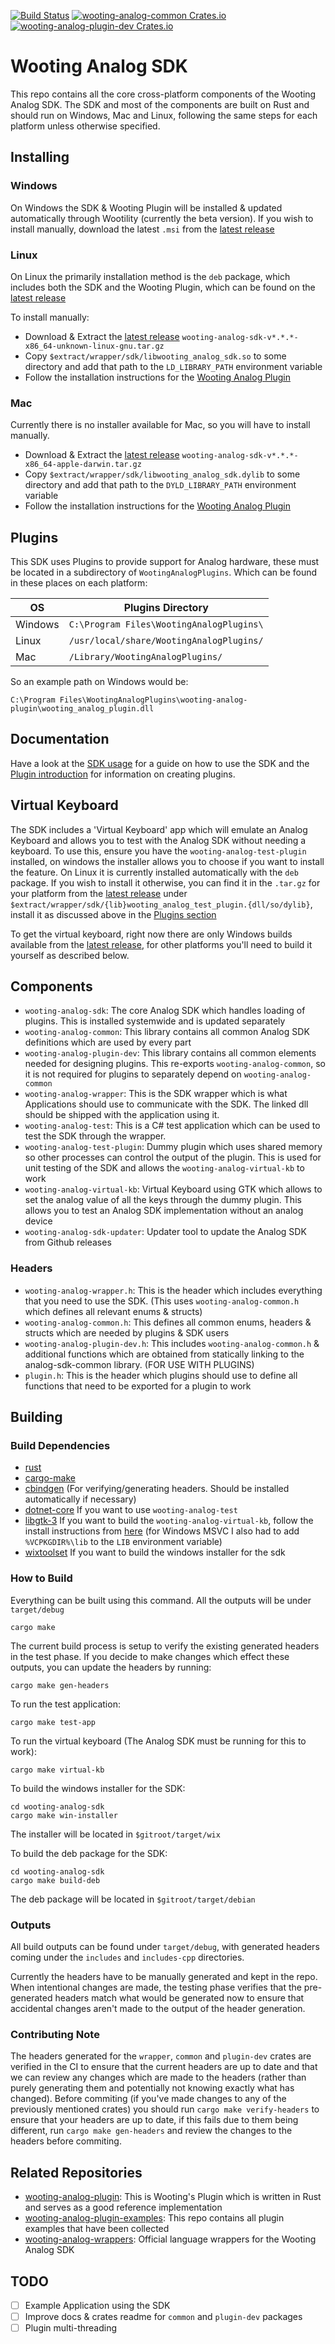 [![Build Status](https://travis-ci.com/WootingKb/wooting-analog-sdk.svg?branch=develop)](https://travis-ci.com/WootingKb/wooting-analog-sdk)
[![wooting-analog-common Crates.io](https://img.shields.io/crates/v/wooting-analog-common?label=crates.io%20wooting-analog-common)](https://crates.io/crates/wooting-analog-common)
[![wooting-analog-plugin-dev Crates.io](https://img.shields.io/crates/v/wooting-analog-plugin-dev?label=crates.io%20wooting-analog-plugin-dev)](https://crates.io/crates/wooting-analog-plugin-dev)

# Wooting Analog SDK

This repo contains all the core cross-platform components of the Wooting Analog SDK. The SDK and most of the components are built on Rust and should run on Windows, Mac and Linux, following the same steps for each platform unless otherwise specified.

## Installing
### Windows
On Windows the SDK & Wooting Plugin will be installed & updated automatically through Wootility (currently the beta version). If you wish to install manually, download the latest `.msi` from the [latest release](https://github.com/WootingKb/wooting-analog-sdk/releases)

### Linux
On Linux the primarily installation method is the `deb` package, which includes both the SDK and the Wooting Plugin, which can be found on the [latest release](https://github.com/WootingKb/wooting-analog-sdk/releases)

To install manually:
* Download & Extract the [latest release](https://github.com/WootingKb/wooting-analog-sdk/releases) `wooting-analog-sdk-v*.*.*-x86_64-unknown-linux-gnu.tar.gz`
* Copy `$extract/wrapper/sdk/libwooting_analog_sdk.so` to some directory and add that path to the `LD_LIBRARY_PATH` environment variable
* Follow the installation instructions for the [Wooting Analog Plugin](https://github.com/WootingKb/wooting-analog-plugin)

### Mac
Currently there is no installer available for Mac, so you will have to install manually.
* Download & Extract the [latest release](https://github.com/WootingKb/wooting-analog-sdk/releases) `wooting-analog-sdk-v*.*.*-x86_64-apple-darwin.tar.gz`
* Copy `$extract/wrapper/sdk/libwooting_analog_sdk.dylib` to some directory and add that path to the `DYLD_LIBRARY_PATH` environment variable
* Follow the installation instructions for the [Wooting Analog Plugin](https://github.com/WootingKb/wooting-analog-plugin)

## Plugins
This SDK uses Plugins to provide support for Analog hardware, these must be located in a subdirectory of `WootingAnalogPlugins`. Which can be found in these places on each platform:

| OS      | Plugins Directory                        |
|---------|------------------------------------------|
| Windows | `C:\Program Files\WootingAnalogPlugins\` |
| Linux   | `/usr/local/share/WootingAnalogPlugins/` |
| Mac     | `/Library/WootingAnalogPlugins/`         |

So an example path on Windows would be:
```
C:\Program Files\WootingAnalogPlugins\wooting-analog-plugin\wooting_analog_plugin.dll
```

## Documentation

Have a look at the [SDK usage](SDK_USAGE.md) for a guide on how to use the SDK and the [Plugin introduction](PLUGINS.md) for information on creating plugins.

## Virtual Keyboard
The SDK includes a 'Virtual Keyboard' app which will emulate an Analog Keyboard and allows you to test with the Analog SDK without needing a keyboard. To use this, ensure you have the `wooting-analog-test-plugin` installed, on windows the installer allows you to choose if you want to install the feature. On Linux it is currently installed automatically with the `deb` package.
If you wish to install it otherwise, you can find it in the `.tar.gz` for your platform from the [latest release](https://github.com/WootingKb/wooting-analog-sdk/releases) under `$extract/wrapper/sdk/{lib}wooting_analog_test_plugin.{dll/so/dylib}`, install it as discussed above in the [Plugins section](#Plugins)

To get the virtual keyboard, right now there are only Windows builds available from the [latest release](https://github.com/WootingKb/wooting-analog-sdk/releases), for other platforms you'll need to build it yourself as described below.

## Components
* `wooting-analog-sdk`: The core Analog SDK which handles loading of plugins. This is installed systemwide and is updated separately
* `wooting-analog-common`: This library contains all common Analog SDK definitions which are used by every part
* `wooting-analog-plugin-dev`: This library contains all common elements needed for designing plugins. This re-exports `wooting-analog-common`, so it is not required for plugins to separately depend on `wooting-analog-common`
* `wooting-analog-wrapper`: This is the SDK wrapper which is what Applications should use to communicate with the SDK. The linked dll should be shipped with the application using it.
* `wooting-analog-test`: This is a C# test application which can be used to test the SDK through the wrapper.
* `wooting-analog-test-plugin`: Dummy plugin which uses shared memory so other processes can control the output of the plugin. This is used for unit testing of the SDK and allows the `wooting-analog-virtual-kb` to work
* `wooting-analog-virtual-kb`: Virtual Keyboard using GTK which allows to set the analog value of all the keys through the dummy plugin. This allows you to test an Analog SDK implementation without an analog device
* `wooting-analog-sdk-updater`: Updater tool to update the Analog SDK from Github releases

### Headers
* `wooting-analog-wrapper.h`: This is the header which includes everything that you need to use the SDK. (This uses `wooting-analog-common.h` which defines all relevant enums & structs)
* `wooting-analog-common.h`: This defines all common enums, headers & structs which are needed by plugins & SDK users
* `wooting-analog-plugin-dev.h`: This includes `wooting-analog-common.h` & additional functions which are obtained from statically linking to the analog-sdk-common library. (FOR USE WITH PLUGINS)
* `plugin.h`: This is the header which plugins should use to define all functions that need to be exported for a plugin to work

## Building 
### Build Dependencies
* [rust](https://www.rust-lang.org/)
* [cargo-make](https://github.com/sagiegurari/cargo-make)
* [cbindgen](https://github.com/eqrion/cbindgen) (For verifying/generating headers. Should be installed automatically if necessary)
* [dotnet-core](https://dotnet.microsoft.com/download) If you want to use `wooting-analog-test`
* [libgtk-3](https://gtk-rs.org/docs-src/requirements.html) If you want to build the `wooting-analog-virtual-kb`, follow the install instructions from [here](https://gtk-rs.org/docs-src/requirements.html) (for Windows MSVC I also had to add `%VCPKGDIR%\lib` to the `LIB` environment variable)
* [wixtoolset](https://wixtoolset.org/releases/) If you want to build the windows installer for the sdk

### How to Build
Everything can be built using this command. All the outputs will be under `target/debug`
```
cargo make
```

The current build process is setup to verify the existing generated headers in the test phase. If you decide to make changes which effect these outputs, you can update the headers by running:
```
cargo make gen-headers
```


To run the test application:
```
cargo make test-app
```

To run the virtual keyboard (The Analog SDK must be running for this to work):
```
cargo make virtual-kb
```

To build the windows installer for the SDK:
```
cd wooting-analog-sdk
cargo make win-installer
```
The installer will be located in `$gitroot/target/wix`

To build the deb package for the SDK:
```
cd wooting-analog-sdk
cargo make build-deb
```
The deb package will be located in `$gitroot/target/debian`

### Outputs
All build outputs can be found under `target/debug`, with generated headers coming under the `includes` and `includes-cpp` directories.

Currently the headers have to be manually generated and kept in the repo. When intentional changes are made, the testing phase verifies that the pre-generated headers match what would be generated now to ensure that accidental changes aren't made to the output of the header generation.

### Contributing Note

The headers generated for the `wrapper`, `common` and `plugin-dev` crates are verified in the CI to ensure that the current headers are up to date and that we can review any changes which are made to the headers (rather than purely generating them and potentially not knowing exactly what has changed).
Before commiting (if you've made changes to any of the previously mentioned crates) you should run `cargo make verify-headers` to ensure that your headers are up to date, if this fails due to them being different, run `cargo make gen-headers` and review the changes to the headers before commiting.  

## Related Repositories

* [wooting-analog-plugin](https://github.com/WootingKb/wooting-analog-plugin): This is Wooting's Plugin which is written in Rust and serves as a good reference implementation
* [wooting-analog-plugin-examples](https://github.com/WootingKb/wooting-analog-plugin-examples): This repo contains all plugin examples that have been collected
* [wooting-analog-wrappers](https://github.com/WootingKb/wooting-analog-wrappers): Official language wrappers for the Wooting Analog SDK

## TODO

- [ ] Example Application using the SDK
- [ ] Improve docs & crates readme for `common` and `plugin-dev` packages
- [ ] Plugin multi-threading